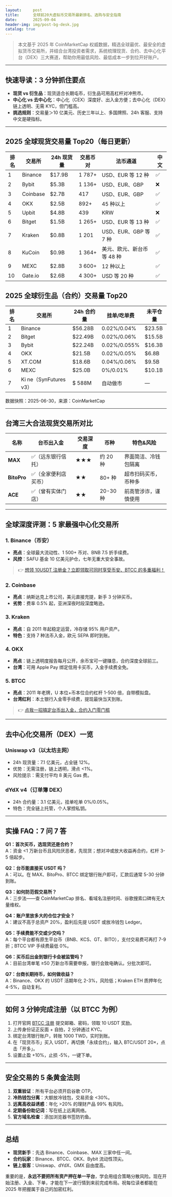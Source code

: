 ```yaml
---
layout:     post
title:      全球前20大虚拟币交易所最新排名、选购与安全指南
date:       2025-09-04
header-img: img/post-bg-desk.jpg
catalog: true
---
```


> 本文基于 2025 年 CoinMarketCap 权威数据，精选全球最优、最安全的虚拟货币交易所，并结合台湾投资者需求，系统梳理现货、合约、去中心化平台（DEX）三大赛道，帮助你用最低风险、最低成本一步到位开好账户。

---

## 快速导读：3 分钟抓住要点

- **现货 vs 衍生品**：现货适合长期屯币，衍生品可用高杠杆对冲熊市。
- **中心化 vs 去中心化**：中心化（CEX）深度好、出入金方便；去中心化（DEX）链上透明、无需 KYC，但门槛高。
- **挑选规则**：交易量＞10 亿美元、历史三年以上、多国牌照、24h 客服、支持中文是硬指标。

---

## 2025 全球现货交易量 Top20（每日更新）

|排名|交易所|24h 现货量|交易币对|法币通道|中文|
|---|---|---|---|---|---|
|1|Binance|$17.9B|1 787+|USD、EUR 等 12 种|✅|
|2|Bybit|$5.3B|1 136+|USD、EUR、GBP|❌|
|3|Coinbase|$2.7B|417|USD、EUR、GBP|✅|
|4|OKX|$2.5B|892+|45 种以上|✅|
|5|Upbit|$4.8B|439|KRW|❌|
|6|Bitget|$1.5B|1 265+|USD、EUR 等 13 种|✅|
|7|Kraken|$0.8B|1 201|USD、EUR、GBP 等 7 种|✅|
|8|KuCoin|$0.9B|1 364+|美元、欧元、新台币等 48 种|✅|
|9|MEXC|$2.8B|3 600+|12 种以上|✅|
|10|Gate.io|$2.6B|4 300+|USD 等 20 种|✅|

## 2025 全球衍生品（合约）交易量 Top20

|排名|交易所|24h 合约量|挂单/吃单费|未平仓量|
|---|---|---|---|---|
|1|Binance|$56.28B|0.02%/0.04%|$23.5B|
|2|Bitget|$22.49B|0.02%/0.06%|$15.5B|
|3|Bybit|$22.24B|0.02%/0.055%|$16.3B|
|4|OKX|$21.5B|0.02%/0.05%|$6.8B|
|5|XT.COM|$18.6B|0.04%/0.06%|$9.5B|
|6|MEXC|$25.0B|0%/0.01%|$10.1B|
|7|Ki ne（SynFutures v3）|$ 588M|自动做市|—|

数据快照：2025-06-30，来源：CoinMarketCap

---

## 台湾三大合法现货交易所对比

|名称|台币出入金|交易深度|币种|特色&风险|
|---|---|---|---|---|
|**MAX**|✅（远东银行信托）|★★★|约 20 种|界面简洁、冷钱包隔离|
|**BitoPro**|✅（全家便利店买币）|★★|80+ 种|超市扫码买币，币种多|
|**ACE**|✅（曾有实体门店）|★★|20-30 种|前高管涉诈，谨慎使用|

---

## 全球深度评测：5 家最强中心化交易所

### 1. Binance（币安）
- **亮点**：全球最大流动性、1 500+ 币对、BNB 7.5 折手续费。
- **风控**：SAFU 基金 10 亿美元护仓，七年无重大安全事故。  
>👉 [想领 10USDT 注册金？立即领取可同时享受币安、BTCC 的多重福利！](https://okxdog.com/)

### 2. Coinbase
- **亮点**：纳斯达克上市公司，美元直接充提，新手 3 分钟买币。
- **劣势**：费率 0.5% 起，亚洲深夜时段深度略逊。

### 3. Kraken  
- **亮点**：自 2011 年起稳定运营，冷存储 95% 用户资产。
- **特色**：支持 7 种法币入金，欧元 SEPA 即时到账。

### 4. OKX  
- **亮点**：链上透明度报告每月公开，余币宝可一键赚息，合约深度全球前三。
- **台湾**：可用 Apple Pay 绑定信用卡买币，入金手续费全免。

### 5. BTCC  
- **亮点**：2011 年老牌，U 本位+币本位合约杠杆 1-500 倍，自带模拟盘。
- **台湾红利**：本土银行入金零手续费，提现最快当天到账。  
>👉 [点我一招搞定台币出入金，合约入门零门槛](https://okxdog.com/)

---

## 去中心化交易所（DEX）一览

### Uniswap v3（以太坊主网）
- 24h 现货量：7.1 亿美元，占全链 12%。  
- 优势：无需注册，链上透明，滑点 <1%。  
- 风险提示：需支付平均 8 美元 Gas 费。

### dYdX v4（订单簿 DEX）
- 24h 合约量：3.1 亿美元，挂单吃单 0%/0.05%。  
- 特色：完全链上托管，个人掌控私钥。

---

## 实操 FAQ：7 问 7 答

**Q1：首次买币，选现货还是合约？**  
A：资金 <1 万新台币且风险厌恶者，先现货；想对冲或放大收益再合约，杠杆 3-5 倍起步。

**Q2：台币能直接买 USDT 吗？**  
A：可以。在 MAX、BitoPro、BTCC 绑定银行账户即可，汇款后通常 5-30 分钟到账。

**Q3：如何防范假交易所？**  
A：三步法——查 CoinMarketCap 排名、看域名注册时间、谷歌搜索口碑有无大量维权。

**Q4：账户里放多大的仓位才安全？**  
A：建议不高于总资产 20%，盈利后先提 USDT 或放冷钱包 Ledger。

**Q5：手续费能不交或少交吗？**  
A：每个平台都有原生平台币（BNB、KCS、GT、BITO），支付交易费可再打 7-9 折；BTCC VIP 手续费最低 0%。

**Q6：买币后出金到银行卡会被监管吗？**  
A：目前台湾单笔 ≥50 万新台币需要申报，银行会致电确认。分批次即可。

**Q7：台商长期持币，如何做收益？**  
A：Binance、OKX 的 USDT 活期年化 2-3%，风险低；Kraken ETH 质押年化 4-5%，自动复利。

---

## 如何 3 分钟完成注册（以 BTCC 为例）

1. 打开官网 [BTCC 注册](https://okxdog.com/) 提交邮箱、密码，领取 10 USDT 奖励。  
2. 上传身份证正反面 + 自拍，2 分钟通过 KYC。  
3. 绑定台湾银行账户，转账 1000 TWD，实时到账。  
4. 在「现货币币」买入 USDT，再切换「永续合约」，输入 BTC/USDT 20×，点击「开多」。  
5. 设置止盈 +10%，止损 ‑5%，一键下单。

---

## 安全交易的 5 条黄金法则

1. **双重验证**：所有平台必须开启谷歌 OTP。  
2. **冷热钱包分离**：大额放冷钱包，交易资金 <30%。  
3. **远离高收益诱惑**：年化 >20% 的理财产品 99% 有风险。  
4. **定期备份助记词**：写在纸上远离网络。  
5. **官方域名检查**：添加浏览器书签防钓鱼。

---

## 总结

- **现货新手**：先选 Binance、Coinbase、MAX 三家中任一间。  
- **合约玩家**：Binance、BTCC、OKX、Bybit 流动性顶尖。  
- **链上极客**：Uniswap、dYdX、GMX 自由度高。

重要的是，**永远不要把所有资产押在单一平台**，学会用组合策略分散风险。现在开始注册、入金、下单，才能在下一波行情到来前完成布局。祝每位读者都能在 2025 年把握属于自己的加密红利。